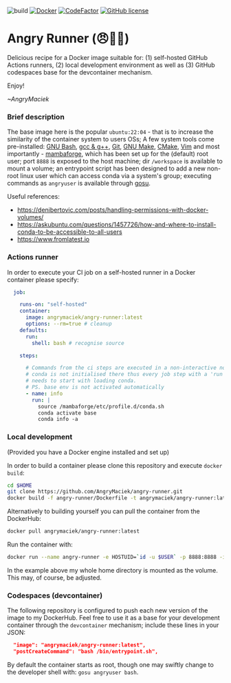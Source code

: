 ![build](https://github.com/AngryMaciek/angry-runner/actions/workflows/build.yaml/badge.svg)
[![Docker](https://badgen.net/badge/icon/docker?icon=docker&label)](https://hub.docker.com/r/angrymaciek/angry-runner)
[![CodeFactor](https://www.codefactor.io/repository/github/angrymaciek/angry-runner/badge)](https://www.codefactor.io/repository/github/angrymaciek/angry-runner)
[![GitHub license](https://img.shields.io/github/license/AngryMaciek/angry-runner)](https://github.com/AngryMaciek/angry-runner/blob/master/LICENSE)

# Angry Runner (😠🏃‍♂️)

Delicious recipe for a Docker image suitable for: (1) self-hosted GitHub Actions runners, (2) local development environment as well as (3) GitHub codespaces base for the devcontainer mechanism.

Enjoy!

_~AngryMaciek_


### Brief description

The base image here is the popular `ubuntu:22:04` - that is to increase the similarity of the container system to users OSs; A few system tools come pre-installed: [GNU Bash](https://www.gnu.org/software/bash/), [gcc & g++](https://gcc.gnu.org/), [Git](https://git-scm.com/), [GNU Make](https://www.gnu.org/software/make/), [CMake](https://cmake.org/), [Vim](https://www.vim.org/) and most importantly - [mambaforge](https://github.com/conda-forge/miniforge), which has been set up for the (default) root user; port `8888` is exposed to the host machine; dir `/workspace` is available to mount a volume; an entrypoint script has been designed to add a new non-root linux user which can access conda via a system's group; executing commands as `angryuser` is available through [gosu](https://github.com/tianon/gosu).

Useful references:
* https://denibertovic.com/posts/handling-permissions-with-docker-volumes/
* https://askubuntu.com/questions/1457726/how-and-where-to-install-conda-to-be-accessible-to-all-users
* https://www.fromlatest.io

### Actions runner

In order to execute your CI job on a self-hosted runner in a Docker container please specify:

```yaml
  job:

    runs-on: "self-hosted"
    container:
      image: angrymaciek/angry-runner:latest
      options: --rm=true # cleanup
    defaults:
      run:
        shell: bash # recognise source

    steps:

      # Commands from the ci steps are executed in a non-interactive non-login shell;
      # conda is not initialised there thus every job step with a 'run' directive
      # needs to start with loading conda.
      # PS. base env is not activated automatically
      - name: info
        run: |
          source /mambaforge/etc/profile.d/conda.sh
          conda activate base
          conda info -a
```

### Local development

(Provided you have a Docker engine installed and set up)

In order to build a container please clone this repository and execute `docker build`:

```bash
cd $HOME
git clone https://github.com/AngryMaciek/angry-runner.git
docker build -f angry-runner/Dockerfile -t angrymaciek/angry-runner:latest angry-runner
```

Alternatively to building yourself you can pull the container from the DockerHub:

```bash
docker pull angrymaciek/angry-runner:latest
```

Run the container with:

```bash
docker run --name angry-runner -e HOSTUID=`id -u $USER` -p 8888:8888 -it -v $HOME:/workspace angrymaciek/angry-runner:latest
```

In the example above my whole home directory is mounted as the volume.  
This may, of course, be adjusted.

### Codespaces (devcontainer)

The following repository is configured to push each new version of the image
to my DockerHub. Feel free to use it as a base for your development
container through the `devcontainer` mechanism; include these lines in your JSON:

```json
  "image": "angrymaciek/angry-runner:latest",
  "postCreateCommand": "bash /bin/entrypoint.sh",
```

By default the container starts as root, though one may swiftly change
to the developer shell with: `gosu angryuser bash`.
